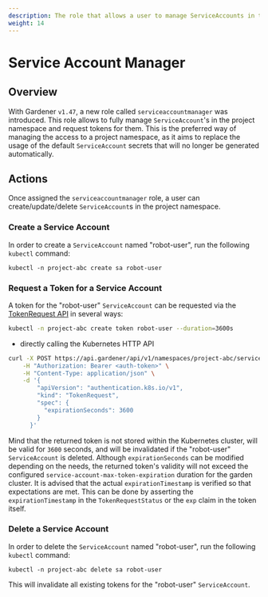```yaml
---
description: The role that allows a user to manage ServiceAccounts in the project namespace
weight: 14
---
```


# Service Account Manager

## Overview
With Gardener `v1.47`, a new role called `serviceaccountmanager` was introduced. This role allows to fully manage `ServiceAccount`'s in the project namespace and request tokens for them. This is the preferred way of managing the access to a project namespace, as it aims to replace the usage of the default `ServiceAccount` secrets that will no longer be generated automatically.

## Actions

Once assigned the `serviceaccountmanager` role, a user can create/update/delete `ServiceAccount`s in the project namespace.

### Create a Service Account
 In order to create a `ServiceAccount` named "robot-user", run the following `kubectl` command:

```code
kubectl -n project-abc create sa robot-user
```

### Request a Token for a Service Account
A token for the "robot-user" `ServiceAccount` can be requested via the [TokenRequest API](https://kubernetes.io/docs/reference/kubernetes-api/authentication-resources/token-request-v1/) in several ways:

```bash
kubectl -n project-abc create token robot-user --duration=3600s
```

- directly calling the Kubernetes HTTP API
```bash
curl -X POST https://api.gardener/api/v1/namespaces/project-abc/serviceaccounts/robot-user/token \
    -H "Authorization: Bearer <auth-token>" \
    -H "Content-Type: application/json" \
    -d '{
        "apiVersion": "authentication.k8s.io/v1",
        "kind": "TokenRequest",
        "spec": {
          "expirationSeconds": 3600
        }
      }'
```

Mind that the returned token is not stored within the Kubernetes cluster, will be valid for `3600` seconds, and will be invalidated if the "robot-user" `ServiceAccount` is deleted. Although `expirationSeconds` can be modified depending on the needs, the returned token's validity will not exceed the configured `service-account-max-token-expiration` duration for the garden cluster. It is advised that the actual `expirationTimestamp` is verified so that expectations are met. This can be done by asserting the `expirationTimestamp` in the `TokenRequestStatus` or the `exp` claim in the token itself.

### Delete a Service Account
In order to delete the `ServiceAccount` named "robot-user", run the following `kubectl` command:

```code
kubectl -n project-abc delete sa robot-user
```

This will invalidate all existing tokens for the "robot-user" `ServiceAccount`.